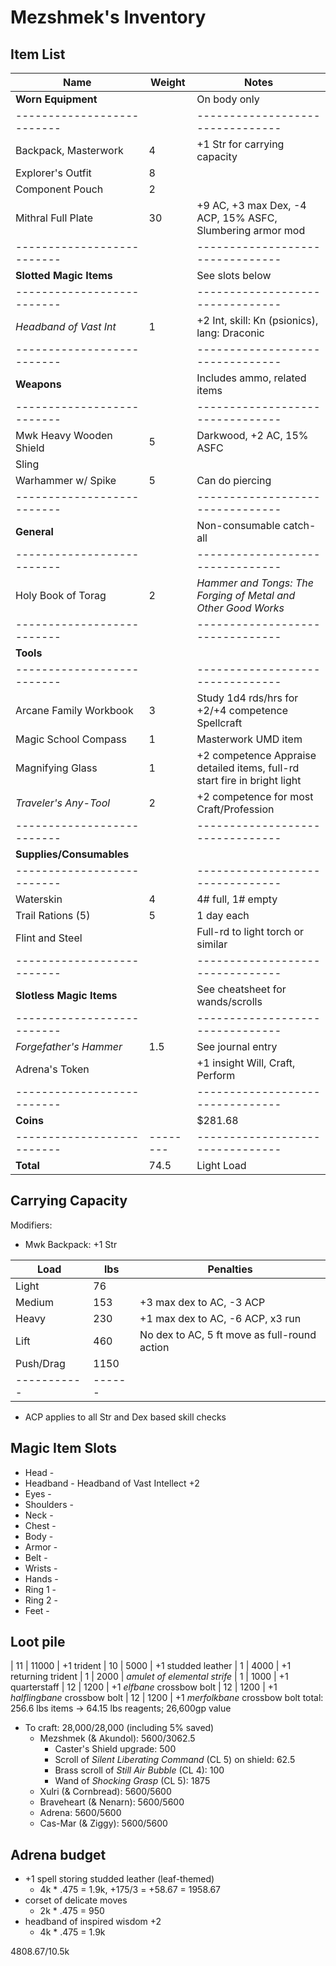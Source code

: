# Mezshmek's Inventory
## Item List
| Name                     | Weight | Notes
|--------------------------|--------|--------------------------------
| **Worn Equipment**       |        | On body only
|--------------------------|        |--------------------------------
| Backpack, Masterwork     |    4   | +1 Str for carrying capacity
| Explorer's Outfit        |    8   |
| Component Pouch          |    2   |
| Mithral Full Plate       |   30   | +9 AC, +3 max Dex, -4 ACP, 15% ASFC, Slumbering armor mod
|--------------------------|        |--------------------------------
| **Slotted Magic Items**  |        | See slots below
|--------------------------|        |--------------------------------
| *Headband of Vast Int*   |    1   | +2 Int, skill: Kn (psionics), lang: Draconic
|--------------------------|        |--------------------------------
| **Weapons**              |        | Includes ammo, related items
|--------------------------|        |--------------------------------
| Mwk Heavy Wooden Shield  |    5   | Darkwood, +2 AC, 15% ASFC
| Sling                    |        |
| Warhammer w/ Spike       |    5   | Can do piercing
|--------------------------|        |--------------------------------
| **General**              |        | Non-consumable catch-all
|--------------------------|        |--------------------------------
| Holy Book of Torag       |    2   | *Hammer and Tongs: The Forging of Metal and Other Good Works*
|--------------------------|        |--------------------------------
| **Tools**                |        |
|--------------------------|        |--------------------------------
| Arcane Family Workbook   |    3   | Study 1d4 rds/hrs for +2/+4 competence Spellcraft
| Magic School Compass     |    1   | Masterwork UMD item
| Magnifying Glass         |    1   | +2 competence Appraise detailed items, full-rd start fire in bright light
| *Traveler's Any-Tool*    |    2   | +2 competence for most Craft/Profession
|--------------------------|        |--------------------------------
| **Supplies/Consumables** |        |
|--------------------------|        |--------------------------------
| Waterskin                |    4   | 4# full, 1# empty
| Trail Rations (5)        |    5   | 1 day each
| Flint and Steel          |        | Full-rd to light torch or similar
|--------------------------|        |--------------------------------
| **Slotless Magic Items** |        | See cheatsheet for wands/scrolls
|--------------------------|        |--------------------------------
| *Forgefather's Hammer*   |    1.5 | See journal entry
| Adrena's Token           |        | +1 insight Will, Craft, Perform
|--------------------------|        |--------------------------------
| **Coins**                |        | $281.68
|--------------------------|--------|--------------------------------
| **Total**                |   74.5 | Light Load

## Carrying Capacity
Modifiers:
- Mwk Backpack: +1 Str

| Load      | lbs  | Penalties
|-----------|------|------------
| Light     |   76 |
| Medium    |  153 | +3 max dex to AC, -3 ACP
| Heavy     |  230 | +1 max dex to AC, -6 ACP, x3 run
| Lift      |  460 | No dex to AC, 5 ft move as full-round action
| Push/Drag | 1150 |
|-----------|------|
* ACP applies to all Str and Dex based skill checks

## Magic Item Slots
- Head      -
- Headband  - Headband of Vast Intellect +2
- Eyes      -
- Shoulders -
- Neck      -
- Chest     -
- Body      -
- Armor     -
- Belt      -
- Wrists    -
- Hands     -
- Ring 1    -
- Ring 2    -
- Feet      -

## Loot pile
| 11 | 11000  | +1 trident
| 10 |  5000  | +1 studded leather
| 1  |  4000  | +1 returning trident
| 1  |  2000  | *amulet of elemental strife*
| 1  |  1000  | +1 quarterstaff
| 12 |  1200  | +1 *elfbane* crossbow bolt
| 12 |  1200  | +1 *halflingbane* crossbow bolt
| 12 |  1200  | +1 *merfolkbane* crossbow bolt
total: 256.6 lbs items -> 64.15 lbs reagents; 26,600gp value

- To craft: 28,000/28,000 (including 5% saved)
    - Mezshmek (& Akundol): 5600/3062.5
        - Caster's Shield upgrade: 500
        - Scroll of *Silent Liberating Command* (CL 5) on shield: 62.5
        - Brass scroll of *Still Air Bubble* (CL 4): 100
        - Wand of *Shocking Grasp* (CL 5): 1875
    - Xulri (& Cornbread): 5600/5600
    - Braveheart (& Nenarn): 5600/5600
    - Adrena: 5600/5600
    - Cas-Mar (& Ziggy): 5600/5600


## Adrena budget
- +1 spell storing studded leather (leaf-themed)
    - 4k * .475 = 1.9k, +175/3 = +58.67 = 1958.67
- corset of delicate moves
    - 2k * .475 = 950
- headband of inspired wisdom +2
    - 4k * .475 = 1.9k

4808.67/10.5k
